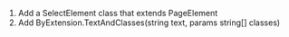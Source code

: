 1. Add a SelectElement class that extends PageElement
2. Add ByExtension.TextAndClasses(string text, params string[] classes)

